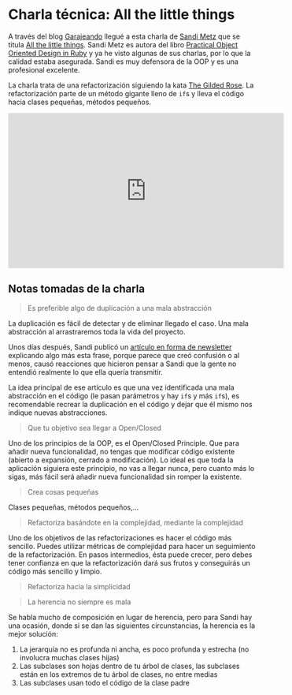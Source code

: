 # Charla técnica: All the little things

A través del blog [Garajeando] llegué a esta charla de [Sandi Metz] que se
titula [All the little things]. Sandi Metz es autora del libro
[Practical Object Oriented Design in Ruby] y ya he visto algunas de sus charlas, por lo
que la calidad estaba asegurada. Sandi es muy defensora de la OOP y es una
profesional excelente.

La charla trata de una refactorización siguiendo la kata [The Gilded Rose]. La
refactorización parte de un método gigante lleno de `if`s y lleva el código
hacia clases pequeñas, métodos pequeños.

<!-- more -->

<iframe width="560"
        height="315"
        src="https://www.youtube.com/embed/8bZh5LMaSmE"
        frameborder="0"
        allowfullscreen></iframe>

## Notas tomadas de la charla

> Es preferible algo de duplicación a una mala abstracción

La duplicación es fácil de detectar y de eliminar llegado el caso. Una mala
abstracción al arrastraremos toda la vida del proyecto.

Unos días después, Sandi publicó un [artículo en forma de newsletter]
explicando algo más esta frase, porque parece que creó confusión o al menos,
causó reacciones que hicieron pensar a Sandi que la gente no entendió realmente
lo que ella quería transmitir.

La idea principal de ese artículo es que una vez identificada una mala
abstracción en el código (le pasan parámetros y hay `if`s y más `if`s), es
recomendable recrear la duplicación en el código y dejar que él mismo nos
indique nuevas abstracciones.

> Que tu objetivo sea llegar a Open/Closed

Uno de los principios de la OOP, es el Open/Closed Principle. Que para añadir
nueva funcionalidad, no tengas que modificar código existente (abierto a
expansión, cerrado a modificación). Lo ideal es que toda la aplicación siguiera
este principio, no vas a llegar nunca, pero cuanto más lo sigas, más fácil será
añadir nueva funcionalidad sin romper la existente.

> Crea cosas pequeñas

Clases pequeñas, métodos pequeños,...

> Refactoriza basándote en la complejidad, mediante la complejidad

Uno de los objetivos de las refactorizaciones es hacer el código más sencillo.
Puedes utilizar métricas de complejidad para hacer un seguimiento de la
refactorización. En pasos intermedios, ésta puede crecer, pero debes tener
confianza en que la refactorización dará sus frutos y conseguirás un código más
sencillo y limpio.

> Refactoriza hacia la simplicidad

> La herencia no siempre es mala

Se habla mucho de composición en lugar de herencia, pero para Sandi hay una
ocasión, donde si se dan las siguientes circunstancias, la herencia es la mejor
solución:

1. La jerarquía no es profunda ni ancha, es poco profunda y estrecha (no
   involucra muchas clases hijas)
2. Las subclases son hojas dentro de tu árbol de clases, las subclases están en
   los extremos de tu árbol de clases, no entre medias
3. Las subclases usan todo el código de la clase padre

[Garajeando]: http://garajeando.blogspot.com.es/2015/08/interesting-talk-all-little-things.html
[Sandi Metz]: http://www.sandimetz.com
[All the little things]: https://www.youtube.com/watch?v=8bZh5LMaSmE
[Practical Object Oriented Design in Ruby]: http://www.sandimetz.com/products
[The Gilded Rose]: https://github.com/emilybache/GildedRose-Refactoring-Kata
[artículo en forma de newsletter]: http://us3.campaign-archive2.com/?u=1090565ccff48ac602d0a84b4&id=92902a19e4&e=072f6853e8

